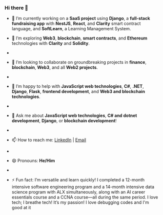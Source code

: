 ### Hi there 👋

- 🔭 I’m currently working on a **SaaS project** using **Django**, a **full-stack fundraising app** with **NestJS**, **React**, and **Clarity** smart contract language, and **SoftLearn**, a Learning Management System.
  
- 🌱 I’m exploring **Web3**, **blockchain**, **smart contracts**, and **Ethereum** technologies with **Clarity** and **Solidity**.
- 
- 👯 I’m looking to collaborate on groundbreaking projects in **finance**, **blockchain**, **Web3**, and all **Web2 projects**.
- 
- 🤔 I’m happy to help with **JavaScript web technologies**, **C#**, **.NET**,  **Django**, **Flask**, **frontend development**, and **Web3 and blockchain technologies**.
- 
- 💬 Ask me about **JavaScript web technologies**, **C# and dotnet development**, **Django**, or **blockchain development**!
- 
- 📫 How to reach me: [LinkedIn](https://www.linkedin.com/in/theophilus-uchechukwu/) | [Email](mailto:thesofnode@gmail.com)
- 
- 😄 Pronouns: **He/Him**
- 
- ⚡ Fun fact: I’m versatile and learn quickly! I completed a 12-month intensive software engineering program and a 14-month intensive data science program with ALX simultaneously, along with an AI career essentials course and a CCNA course—all during the same period. I love tech; I breathe tech! It’s my passion! I love debugging codes and I'm good at it


